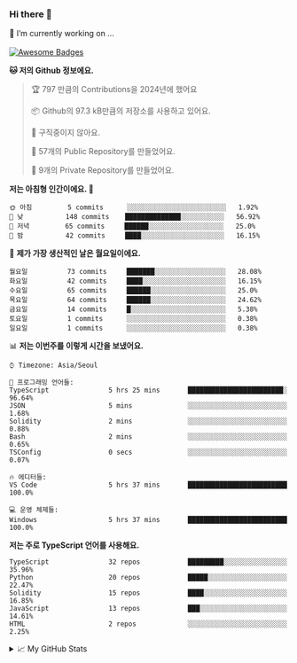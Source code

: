 ### Hi there 👋 
🔭 I’m currently working on ... </br></br>
[![Awesome Badges](https://img.shields.io/badge/Introduce-EN-green.svg)](https://github.com/tlatkdgus1/tlatkdgus1/blob/main/README.md.en)

<!--START_SECTION:waka-->
**🐱 저의 Github 정보에요.** 

> 🏆 797 만큼의 Contributions을 2024년에 했어요
 > 
> 📦 Github의 97.3 kB만큼의 저장소를 사용하고 있어요. 
 > 
> 🚫 구직중이지 않아요.
 > 
> 📜 57개의 Public Repository를 만들었어요. 
 > 
> 🔑 9개의 Private Repository를 만들었어요.  

**저는 아침형 인간이에요. 🐤** 

```text
🌞 아침         5 commits      ░░░░░░░░░░░░░░░░░░░░░░░░░   1.92% 
🌆 낮　         148 commits    ██████████████░░░░░░░░░░░   56.92% 
🌃 저녁         65 commits     ██████░░░░░░░░░░░░░░░░░░░   25.0% 
🌙 밤　         42 commits     ████░░░░░░░░░░░░░░░░░░░░░   16.15%

```
📅 **제가 가장 생산적인 날은 월요일이에요.** 

```text
월요일          73 commits     ███████░░░░░░░░░░░░░░░░░░   28.08% 
화요일          42 commits     ████░░░░░░░░░░░░░░░░░░░░░   16.15% 
수요일          65 commits     ██████░░░░░░░░░░░░░░░░░░░   25.0% 
목요일          64 commits     ██████░░░░░░░░░░░░░░░░░░░   24.62% 
금요일          14 commits     █░░░░░░░░░░░░░░░░░░░░░░░░   5.38% 
토요일          1 commits      ░░░░░░░░░░░░░░░░░░░░░░░░░   0.38% 
일요일          1 commits      ░░░░░░░░░░░░░░░░░░░░░░░░░   0.38%

```


📊 **저는 이번주를 이렇게 시간을 보냈어요.** 

```text
⌚︎ Timezone: Asia/Seoul

💬 프로그래밍 언어들: 
TypeScript               5 hrs 25 mins       ████████████████████████░   96.64% 
JSON                     5 mins              ░░░░░░░░░░░░░░░░░░░░░░░░░   1.68% 
Solidity                 2 mins              ░░░░░░░░░░░░░░░░░░░░░░░░░   0.88% 
Bash                     2 mins              ░░░░░░░░░░░░░░░░░░░░░░░░░   0.65% 
TSConfig                 0 secs              ░░░░░░░░░░░░░░░░░░░░░░░░░   0.07%

🔥 에디터들: 
VS Code                  5 hrs 37 mins       █████████████████████████   100.0%

💻 운영 체제들: 
Windows                  5 hrs 37 mins       █████████████████████████   100.0%

```

**저는 주로 TypeScript 언어를 사용해요.** 

```text
TypeScript               32 repos            █████████░░░░░░░░░░░░░░░░   35.96% 
Python                   20 repos            █████░░░░░░░░░░░░░░░░░░░░   22.47% 
Solidity                 15 repos            ████░░░░░░░░░░░░░░░░░░░░░   16.85% 
JavaScript               13 repos            ███░░░░░░░░░░░░░░░░░░░░░░   14.61% 
HTML                     2 repos             ░░░░░░░░░░░░░░░░░░░░░░░░░   2.25%

```



<!--END_SECTION:waka-->

<details>
<summary>📈 My GitHub Stats</summary>
<p align="center"> <img src="https://github-readme-stats.vercel.app/api?username=tlatkdgus1&show_icons=true" alt="tlatkdgus1" />
</details>

